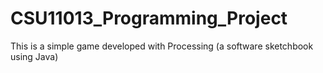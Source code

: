 # CSU11013_Programming_Project
This is a simple game developed with Processing (a software sketchbook using Java)
